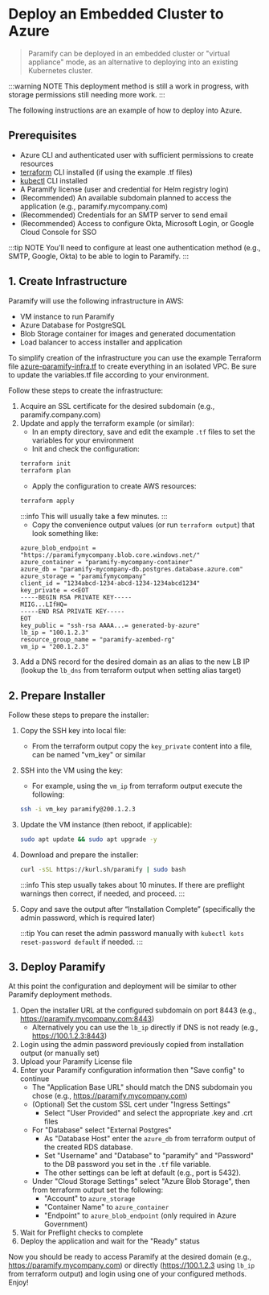 # Deploy an Embedded Cluster to Azure
> Paramify can be deployed in an embedded cluster or "virtual appliance" mode, as an alternative to deploying into an existing Kubernetes cluster.

:::warning NOTE
This deployment method is still a work in progress, with storage permissions still needing more work.
:::

The following instructions are an example of how to deploy into Azure.


## Prerequisites
- Azure CLI and authenticated user with sufficient permissions to create resources
- [terraform](https://www.terraform.io/) CLI installed (if using the example .tf files)
- [kubectl](https://kubernetes.io/docs/reference/kubectl/) CLI installed
- A Paramify license (user and credential for Helm registry login)
- (Recommended) An available subdomain planned to access the application (e.g., paramify.mycompany.com)
- (Recommended) Credentials for an SMTP server to send email
- (Recommended) Access to configure Okta, Microsoft Login, or Google Cloud Console for SSO

:::tip NOTE
You'll need to configure at least one authentication method (e.g., SMTP, Google, Okta) to be able to login to Paramify.
:::

## 1. Create Infrastructure
Paramify will use the following infrastructure in AWS:
- VM instance to run Paramify
- Azure Database for PostgreSQL
- Blob Storage container for images and generated documentation
- Load balancer to access installer and application

To simplify creation of the infrastructure you can use the example Terraform file [azure-paramify-infra.tf](https://github.com/paramify/support/blob/main/azure_embed) to create everything in an isolated VPC. Be sure to update the variables.tf file according to your environment.

Follow these steps to create the infrastructure:
1. Acquire an SSL certificate for the desired subdomain (e.g., paramify.company.com)
2. Update and apply the terraform example (or similar):
    - In an empty directory, save and edit the example `.tf` files to set the variables for your environment
    - Init and check the configuration:
    ```bash
    terraform init
    terraform plan
    ```
    - Apply the configuration to create AWS resources:
    ```bash
    terraform apply
    ```
    :::info
    This will usually take a few minutes.
    :::
    - Copy the convenience output values (or run `terraform output`) that look something like:
    ```
    azure_blob_endpoint = "https://paramifymycompany.blob.core.windows.net/"
    azure_container = "paramify-mycompany-container"
    azure_db = "paramify-mycompany-db.postgres.database.azure.com"
    azure_storage = "paramifymycompany"
    client_id = "1234abcd-1234-abcd-1234-1234abcd1234"
    key_private = <<EOT
    -----BEGIN RSA PRIVATE KEY-----
    MIIG...LIfHQ=
    -----END RSA PRIVATE KEY-----
    EOT
    key_public = "ssh-rsa AAAA...= generated-by-azure"
    lb_ip = "100.1.2.3"
    resource_group_name = "paramify-azembed-rg"
    vm_ip = "200.1.2.3"
    ```
3. Add a DNS record for the desired domain as an alias to the new LB IP (lookup the `lb_dns` from terraform output when setting alias target)


## 2. Prepare Installer
Follow these steps to prepare the installer:
1. Copy the SSH key into local file:
    - From the terraform output copy the `key_private` content into a file, can be named "vm_key" or similar
2. SSH into the VM using the key:
    - For example, using the `vm_ip` from terraform output execute the following:
    ```bash
    ssh -i vm_key paramify@200.1.2.3
    ```
3. Update the VM instance (then reboot, if applicable):
    ```bash
    sudo apt update && sudo apt upgrade -y
    ```
4. Download and prepare the installer:
    ```bash
    curl -sSL https://kurl.sh/paramify | sudo bash
    ```
    :::info
    This step usually takes about 10 minutes. If there are preflight warnings then correct, if needed, and proceed.
    :::
5. Copy and save the output after “Installation Complete” (specifically the admin password, which is required later)

    :::tip
    You can reset the admin password manually with `kubectl kots reset-password default` if needed.
    :::


## 3. Deploy Paramify
At this point the configuration and deployment will be similar to other Paramify deployment methods.

1. Open the installer URL at the configured subdomain on port 8443 (e.g., https://paramify.mycompany.com:8443)
    - Alternatively you can use the `lb_ip` directly if DNS is not ready (e.g., https://100.1.2.3:8443)
2. Login using the admin password previously copied from installation output (or manually set)
3. Upload your Paramify License file
4. Enter your Paramify configuration information then "Save config" to continue
    - The "Application Base URL" should match the DNS subdomain you chose (e.g., https://paramify.mycompany.com)
    - (Optional) Set the custom SSL cert under "Ingress Settings"
        - Select "User Provided" and select the appropriate .key and .crt files
    - For "Database" select "External Postgres"
        - As "Database Host" enter the `azure_db` from terraform output of the created RDS database.
        - Set "Username" and "Database" to "paramify" and "Password" to the DB password you set in the `.tf` file variable.
        - The other settings can be left at default (e.g., port is 5432).
    - Under "Cloud Storage Settings" select "Azure Blob Storage", then from terraform output set the following:
        - "Account" to `azure_storage`
        - "Container Name" to `azure_container`
        - "Endpoint" to `azure_blob_endpoint` (only required in Azure Government)
5. Wait for Preflight checks to complete
6. Deploy the application and wait for the "Ready" status

Now you should be ready to access Paramify at the desired domain (e.g., https://paramify.mycompany.com) or directly (https://100.1.2.3 using `lb_ip` from terraform output) and login using one of your configured methods. Enjoy!
